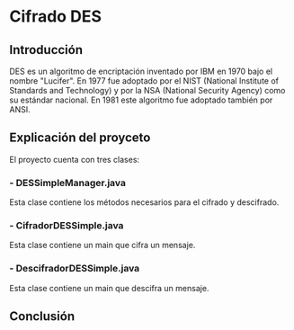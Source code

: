 # Cifrado DES
## Introducción
DES es un algoritmo de encriptación inventado por IBM en 1970 bajo el nombre "Lucifer". 
En 1977 fue adoptado por el NIST (National Institute of Standards and Technology) y por la NSA (National Security Agency) como su estándar nacional.
En 1981 este algoritmo fue adoptado también por ANSI.
## Explicación del proyceto
El proyecto cuenta con tres clases:
### - DESSimpleManager.java
Esta clase contiene los métodos necesarios para el cifrado y descifrado.
### - CifradorDESSimple.java
Esta clase contiene un main que cifra un mensaje.
### - DescifradorDESSimple.java
Esta clase contiene un main que descifra un mensaje.
## Conclusión
